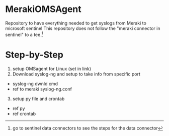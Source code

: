 # MerakiOMSAgent
Repository to have everything needed to get syslogs from Meraki to microsoft sentinel
This repository does not follow the "meraki connector in sentinel" to a tee.[^1]

# Step-by-Step 
1. setup OMSagent for Linux (set in link) 
2. Download syslog-ng and setup to take info from specific port
* syslog-ng dwnld cmd
* ref to meraki syslog-ng.conf 
3. setup py file and crontab
* ref py
* ref crontab







[^1]: go to sentinel data connectors to see the steps for the data connector

